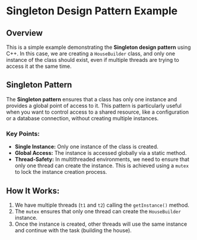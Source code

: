# Singleton Design Pattern Example

## Overview
This is a simple example demonstrating the **Singleton design pattern** using C++. In this case, we are creating a `HouseBuilder` class, and only one instance of the class should exist, even if multiple threads are trying to access it at the same time.

## Singleton Pattern
The **Singleton pattern** ensures that a class has only one instance and provides a global point of access to it. This pattern is particularly useful when you want to control access to a shared resource, like a configuration or a database connection, without creating multiple instances.

### Key Points:
- **Single Instance:** Only one instance of the class is created.
- **Global Access:** The instance is accessed globally via a static method.
- **Thread-Safety:** In multithreaded environments, we need to ensure that only one thread can create the instance. This is achieved using a `mutex` to lock the instance creation process.

## How It Works:
1. We have multiple threads (`t1` and `t2`) calling the `getInstance()` method.
2. The `mutex` ensures that only one thread can create the `HouseBuilder` instance.
3. Once the instance is created, other threads will use the same instance and continue with the task (building the house).
